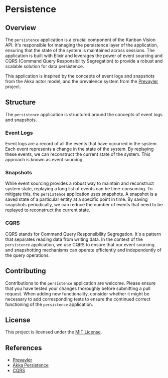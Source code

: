 # Persistence

## Overview

The `persistence` application is a crucial component of the Kanban Vision API. It's responsible for managing the persistence layer of the application, ensuring that the state of the system is maintained across sessions. The application is built with Elixir and leverages the power of event sourcing and CQRS (Command Query Responsibility Segregation) to provide a robust and scalable solution for data persistence.

This application is inspired by the concepts of event logs and snapshots from the Akka actor model, and the prevalence system from the [Prevayler](http://prevayler.org/) project.

## Structure

The `persistence` application is structured around the concepts of event logs and snapshots.

### Event Logs

Event logs are a record of all the events that have occurred in the system. Each event represents a change in the state of the system. By replaying these events, we can reconstruct the current state of the system. This approach is known as event sourcing.

### Snapshots

While event sourcing provides a robust way to maintain and reconstruct system state, replaying a long list of events can be time-consuming. To mitigate this, the `persistence` application uses snapshots. A snapshot is a saved state of a particular entity at a specific point in time. By saving snapshots periodically, we can reduce the number of events that need to be replayed to reconstruct the current state.

### CQRS

CQRS stands for Command Query Responsibility Segregation. It's a pattern that separates reading data from writing data. In the context of the `persistence` application, we use CQRS to ensure that our event sourcing and snapshotting mechanisms can operate efficiently and independently of the query operations.

## Contributing

Contributions to the `persistence` application are welcome. Please ensure that you have tested your changes thoroughly before submitting a pull request. When adding new functionality, consider whether it might be necessary to add corresponding tests to ensure the continued correct functioning of the `persistence` application.

## License

This project is licensed under the [MIT License](LICENSE).

## References

- [Prevayler](http://prevayler.org/)
- [Akka Persistence](https://doc.akka.io/docs/akka/current/typed/persistence.html)
- [CQRS](https://martinfowler.com/bliki/CQRS.html)